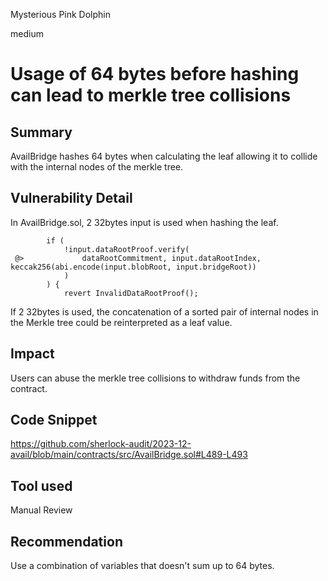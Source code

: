 Mysterious Pink Dolphin

medium

# Usage of 64 bytes before hashing can lead to merkle tree collisions

## Summary

AvailBridge hashes 64 bytes when calculating the leaf allowing it to collide with the internal nodes of the merkle tree.

## Vulnerability Detail

In AvailBridge.sol, 2 32bytes input is used when hashing the leaf.

```solidity
        if (
            !input.dataRootProof.verify(
 @>             dataRootCommitment, input.dataRootIndex, keccak256(abi.encode(input.blobRoot, input.bridgeRoot))
            )
        ) {
            revert InvalidDataRootProof();
```

If 2 32bytes is used, the concatenation of a sorted pair of internal nodes in the Merkle tree could be reinterpreted as a leaf value.

## Impact

Users can abuse the merkle tree collisions to withdraw funds from the contract.

## Code Snippet

https://github.com/sherlock-audit/2023-12-avail/blob/main/contracts/src/AvailBridge.sol#L489-L493

## Tool used

Manual Review

## Recommendation

Use a combination of variables that doesn't sum up to 64 bytes. 
